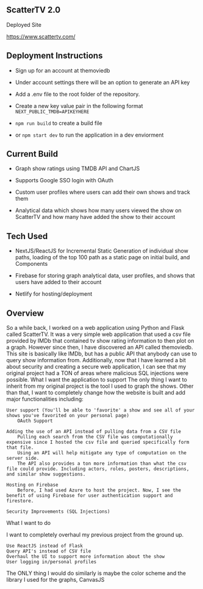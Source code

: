 <h2>ScatterTV 2.0</h2>

Deployed Site

https://www.scattertv.com/

<h2>Deployment Instructions</h2>

- Sign up for an account at themoviedb

- Under account settings there will be an option to generate an API key

- Add a .env file to the root folder of the repository.

- Create a new key value pair in the following format
    `NEXT_PUBLIC_TMDB=APIKEYHERE`

- `npm run build` to create a build file

- or `npm start dev` to run the application in a dev enviorment

<h2>Current Build</h2>

- Graph show ratings using TMDB API and ChartJS

- Supports Google SSO login with OAuth

- Custom user profiles where users can add their own shows and track them

- Analytical data which shows how many users viewed the show on ScatterTV and how many have added the show to their account

<h2>Tech Used</h2>

- NextJS/ReactJS for Incremental Static Generation of individual show paths, loading of the top 100 path as a static page on initial build, and Components

- Firebase for storing graph analytical data, user profiles, and shows that users have added to their account

- Netlify for hosting/deployment
    


<h2>Overview</h2>

So a while back, I worked on a web application using Python and Flask called ScatterTV. It was a very simple web application that used a csv file provided by IMDb that contained tv show rating information to then plot on a graph. However since then, I have discovered an API called themoviedb. This site is basically like IMDb, but has a public API that anybody can use to query show information from. Additionally, now that I have learned a bit about security and creating a secure web application, I can see that my original project had a TON of areas where malicious SQL injections were possible.
What I want the application to support
The only thing I want to inherit from my original project is the tool I used to graph the shows. Other than that, I want to completely change how the website is built and add major functionalities including:

    User support (You'll be able to 'favorite' a show and see all of your shows you've favorited on your personal page)
        OAuth Support

    Adding the use of an API instead of pulling data from a CSV file
        Pulling each search from the CSV file was computationally expensive since I hosted the csv file and queried specifically form that file.
        Using an API will help mitigate any type of computation on the server side.
        The API also provides a ton more information than what the csv file could provide. Including actors, roles, posters, descriptions, and similar show suggestions.

    Hosting on Firebase
        Before, I had used Azure to host the project. Now, I see the benefit of using Firebase for user authentication support and firestore.

    Security Improvements (SQL Injections)

What I want to do

I want to completely overhaul my previous project from the ground up.

    Use ReactJS instead of Flask
    Query API's instead of CSV file
    Overhaul the UI to support more information about the show
    User logging in/personal profiles

The ONLY thing I would do similarly is maybe the color scheme and the library I used for the graphs, CanvasJS
